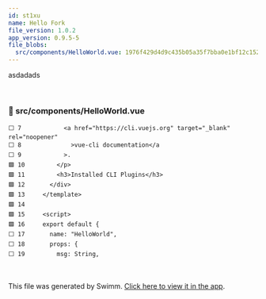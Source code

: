 ```yaml
---
id: st1xu
name: Hello Fork
file_version: 1.0.2
app_version: 0.9.5-5
file_blobs:
  src/components/HelloWorld.vue: 1976f429d4d9c435b05a35f7bba0e1bf12c152bf
---
```


asdadads




<br/>



<!-- NOTE-swimm-snippet: the lines below link your snippet to Swimm -->
### 📄 src/components/HelloWorld.vue
```vue
⬜ 7            <a href="https://cli.vuejs.org" target="_blank" rel="noopener"
⬜ 8              >vue-cli documentation</a
⬜ 9            >.
🟩 10         </p>
🟩 11         <h3>Installed CLI Plugins</h3>
🟩 12       </div>
🟩 13     </template>
🟩 14     
🟩 15     <script>
🟩 16     export default {
⬜ 17       name: "HelloWorld",
⬜ 18       props: {
⬜ 19         msg: String,
```

<br/>

This file was generated by Swimm. [Click here to view it in the app](http://localhost:5000/repos/Z2l0aHViJTNBJTNBdnVlLWplc3QtYnVnLWZvcmtlZCUzQSUzQXRlc3Qtb3JnLXlvc3Np/docs/st1xu).